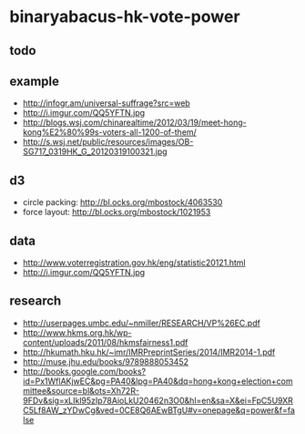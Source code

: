 # binaryabacus-hk-vote-power

>

## todo


## example

- http://infogr.am/universal-suffrage?src=web
- http://i.imgur.com/QQ5YFTN.jpg
- http://blogs.wsj.com/chinarealtime/2012/03/19/meet-hong-kong%E2%80%99s-voters-all-1200-of-them/
- http://s.wsj.net/public/resources/images/OB-SG717_0319HK_G_20120319100321.jpg

## d3
- circle packing: http://bl.ocks.org/mbostock/4063530
- force layout: http://bl.ocks.org/mbostock/1021953

## data
- http://www.voterregistration.gov.hk/eng/statistic20121.html
- http://i.imgur.com/QQ5YFTN.jpg

## research

- http://userpages.umbc.edu/~nmiller/RESEARCH/VP%26EC.pdf
- http://www.hkms.org.hk/wp-content/uploads/2011/08/hkmsfairness1.pdf
- http://hkumath.hku.hk/~imr/IMRPreprintSeries/2014/IMR2014-1.pdf
- http://muse.jhu.edu/books/9789888053452
- http://books.google.com/books?id=Px1WflAKjwEC&pg=PA40&lpg=PA40&dq=hong+kong+election+committee&source=bl&ots=Xh72R-9FDv&sig=xLIkl95zIp78AioLkU20462n3O0&hl=en&sa=X&ei=FpC5U9XRC5Lf8AW_zYDwCg&ved=0CE8Q6AEwBTgU#v=onepage&q=power&f=false
